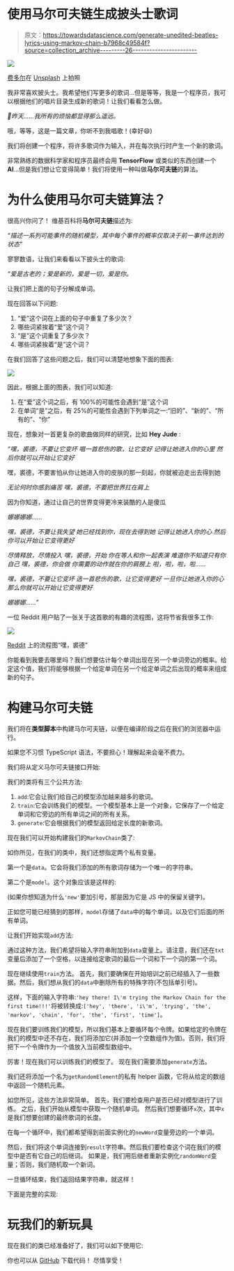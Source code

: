 # 使用马尔可夫链生成披头士歌词

> 原文：<https://towardsdatascience.com/generate-unedited-beatles-lyrics-using-markov-chain-b7968c49584f?source=collection_archive---------26----------------------->

![](img/1fb6009552bed5cf37dba4d9b75c169c.png)

[费多尔](https://unsplash.com/@fmdevice)在 [Unsplash](https://unsplash.com) 上拍照

我非常喜欢披头士。我希望他们写更多的歌词…但是等等，我是一个程序员，我可以根据他们的唱片目录生成新的歌词！让我们看看怎么做。

*🎤昨天……我所有的烦恼都显得那么遥远。*

哦，等等，这是一篇文章，你听不到我唱歌！(幸好😄)

我们将创建一个程序，将许多歌词作为输入，并在每次执行时产生一个新的歌词。

非常熟练的数据科学家和程序员最终会用 **TensorFlow** 或类似的东西创建一个**AI**…但是我们想让它变得简单！我们将使用一种叫做**马尔可夫链**的算法。

# 为什么使用马尔可夫链算法？

很高兴你问了！
维基百科将**马尔可夫链**描述为:

*“描述一系列可能事件的随机模型，其中每个事件的概率仅取决于前一事件达到的状态”*

寥寥数语，让我们来看看以下披头士的歌词:

*“爱是古老的；爱是新的，爱是一切，爱是你。*

让我们把上面的句子分解成单词。

现在回答以下问题:

1.  “爱”这个词在上面的句子中重复了多少次？
2.  哪些词紧挨着“爱”这个词？
3.  “是”这个词重复了多少次？
4.  哪些词紧挨着“是”这个词？

在我们回答了这些问题之后，我们可以清楚地想象下面的图表:

![](img/178cce5fbd16ffee3e9462b52545046d.png)

因此，根据上面的图表，我们可以知道:

1.  在“爱”这个词之后，有 100%的可能性会遇到“是”这个词
2.  在单词“是”之后，有 25%的可能性会遇到下列单词之一:“旧的”、“新的”、“所有的”、“你”

现在，想象对一首更复杂的歌曲做同样的研究，比如 **Hey Jude** :

*“嘿，裘德，不要让它变坏
唱一首悲伤的歌，让它变好
记得让她进入你的心里
然后你就可以开始让它变好*

嘿，裘德，不要害怕从你让她进入你的皮肤的那一刻起，你就被迫走出去得到她

*无论何时你感到痛苦
嘿，裘德，不要把世界扛在肩上* 

因为你知道，通过让自己的世界变得更冷来装酷的人是傻瓜

*娜娜娜娜……*

*嘿，裘德，不要让我失望
她已经找到你，现在去得到她
记得让她进入你的心
然后你可以开始让它变得更好*

*尽情释放，尽情投入
嘿，裘德，开始
你在等人和你一起表演
难道你不知道只有你自己
嘿，裘德，你会做
你需要的动作就在你的肩膀上
啦，啦，啦，啦……*

*嘿，裘德，不要让它变坏
选一首悲伤的歌，让它变得更好
一旦你让她进入你的心
那么你就可以开始让它变得更好*

*娜娜娜……”*

一位 Reddit 用户贴了一张关于这首歌的有趣的流程图，这将节省我很多工作:

![](img/682a0fe9c8e0b64ba6fcec73beadd0fc.png)

[Reddit](https://www.reddit.com/r/ProgrammerHumor/comments/f27xpu/flowchart_hey_jude/) 上的流程图“嘿，裘德”

你能看到我要去哪里吗？我们想要估计每个单词出现在另一个单词旁边的概率。给定这个值，我们将能够根据一个给定单词在另一个给定单词之后出现的概率来组成新的句子。

# 构建马尔可夫链

我们将在**类型脚本**中构建马尔可夫链，以便在编译阶段之后在我们的浏览器中运行。

如果您不习惯 TypeScript 语法，不要担心！理解起来会毫不费力。

我们将从定义马尔可夫链接口开始:

我们的类将有三个公共方法:

1.  `add`:它会让我们给自己的模型添加越来越多的歌词。
2.  `train`:它会训练我们的模型。一个模型基本上是一个对象，它保存了一个给定单词和它旁边的所有单词之间的所有关系。
3.  `generate`:它会根据我们的模型返回给定长度的新歌词。

现在我们可以开始构建我们的`MarkovChain`类了:

如你所见，在我们的类中，我们还想指定两个私有变量。

第一个是`data`。它会将我们添加的所有歌词存储为一个唯一的字符串。

第二个是`model`。这个对象应该是这样的:

(如果你想知道为什么`'new'`要加引号，那是因为它是 JS 中的保留关键字)。

正如您可能已经猜到的那样，`model`存储了`data`中的每个单词，以及它们后面的所有单词。

让我们开始实现`add`方法:

通过这种方法，我们希望将输入字符串附加到`data`变量上。请注意，我们还在`txt`变量后添加了一个空格，以连接给定歌词的最后一个词和下一个词的第一个词。

现在继续使用`train`方法。
首先，我们要确保在开始培训之前已经插入了一些数据。然后，我们想从我们的`data`中删除所有的特殊字符(不包括单引号)。

这样，下面的输入字符串:`'hey there! I\'m trying the Markov Chain for the first time!!!'`将被转换成:`['hey', 'there', 'i\'m', 'trying', 'the', 'markov', 'chain', 'for', 'the', 'first', 'time']`。

现在我们要训练我们的模型，所以我们基本上要循环每个令牌。如果给定的令牌在我们的模型中还不存在，我们将添加它(并添加一个空数组作为值)。否则，我们将把下一个令牌作为一个值放入当前模型数组中。

厉害！现在我们可以训练我们的模型了。
现在我们需要添加`generate`方法。

我们还将添加一个名为`getRandomElement`的私有 helper 函数，它将从给定的数组中返回一个随机元素。

如您所见，这些方法非常简单。
首先，我们要检查用户是否已经对模型进行了训练。
之后，我们开始从模型中获取一个随机单词。
然后我们想要循环`x`次，其中`x`是我们想要创建的最终歌词的长度。

在每一个循环中，我们都希望得到前面实例化的`newWord`变量旁边的一个单词。

然后，我们将这个单词连接到`result`字符串。然后我们要检查这个词在我们的模型中是否有它自己的后继词。
如果是，我们用后继者重新实例化`randomWord`变量；否则，我们随机取一个新词。

一旦循环结束，我们返回结果字符串，就这样！

下面是完整的实现:

# 玩我们的新玩具

现在我们的类已经准备好了，我们可以如下使用它:

你也可以从 [GitHub](https://github.com/Hackdoor-io/articles-codebase/tree/master/articles/generate-inedited-beatles-lyrics-using-markov-chains) 下载代码！
尽情享受！